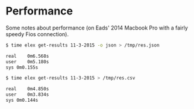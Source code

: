 # Performance

Some notes about performance (on Eads' 2014 Macbook Pro with a fairly speedy Fios connection).

```bash
$ time elex get-results 11-3-2015 -o json > /tmp/res.json

real	0m6.568s
user	0m5.180s
sys	0m0.155s

$ time elex get-results 11-3-2015 > /tmp/res.csv

real	0m4.850s
user	0m3.834s
sys	0m0.144s
```
